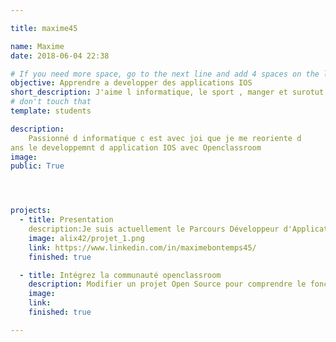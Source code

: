 ```yaml
---

title: maxime45

name: Maxime
date: 2018-06-04 22:38

# If you need more space, go to the next line and add 4 spaces on the left, as in 'description'.
objective: Apprendre a developper des applications IOS
short_description: J'aime l informatique, le sport , manger et surotut dormir !!!
# don't touch that
template: students

description:
    Passionné d informatique c est avec joi que je me reoriente d
ans le developpemnt d application IOS avec Openclassroom
image: 
public: True




projects:
  - title: Presentation
    description:Je suis actuellement le Parcours Développeur d'Application IOS
    image: alix42/projet_1.png
    link: https://www.linkedin.com/in/maximebontemps45/
    finished: true

  - title: Intégrez la communauté openclassroom
    description: Modifier un projet Open Source pour comprendre le fonctionnement de Git, de Github et des pull requests.
    image:
    link: 
    finished: true

---
```

